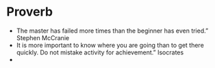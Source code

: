 # Proverb
- The master has failed more times than the beginner has even tried.” Stephen McCranie
- It is more important to know where you are going than to get there quickly. Do not mistake activity for achievement.” Isocrates
-

